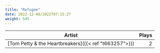 ```yaml
---
title: "Refugee"
date: 2022-12-08/2022T07:15:27
weight: 545
---
```




 Artist | Plays 
----- | -----:
[Tom Petty & the Heartbreakers]({{< ref "t663257">}}) | 2
